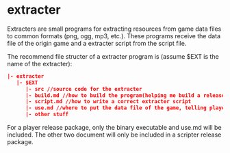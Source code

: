 # extracter

Extracters are small programs for extracting resources from game data files to common formats (png, ogg, mp3, etc.). These programs receive the data file of the origin game and a extracter script from the script file.

The recommend file structer of a extracter program is (assume $EXT is the name of the extracter):

```json
|- extracter
   |- $EXT
      |- src //source code for the extracter
      |- build.md //how to build the program(helping me build a release package)
      |- script.md //how to write a correct extracter script
      |- use.md //where to put the data file of the game, telling players how use it
      |- other stuff
```

For a player release package, only the binary executable and use.md will be included. The other two document will only be included in a scripter release package.

